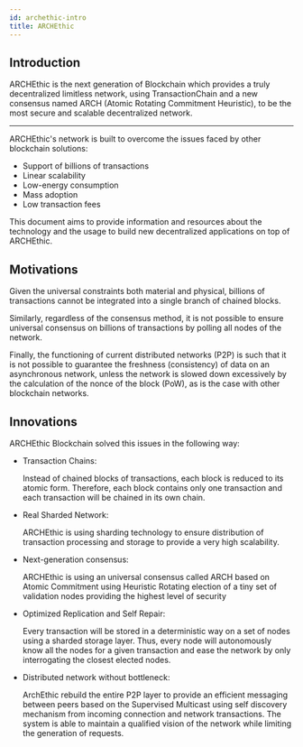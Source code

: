 ```yaml
---
id: archethic-intro
title: ARCHEthic
---
```


## Introduction

ARCHEthic is the next generation of Blockchain which provides a truly decentralized limitless network, using TransactionChain and a new consensus named ARCH (Atomic Rotating Commitment Heuristic),
to be the most secure and scalable decentralized network.

---

ARCHEthic's network is built to overcome the issues faced by other blockchain solutions:

  - Support of billions of transactions
  - Linear scalability
  - Low-energy consumption
  - Mass adoption
  - Low transaction fees

This document aims to provide information and resources about the technology and the usage to build new decentralized applications on top of ARCHEthic.

## Motivations

Given the universal constraints both material and physical, billions of transactions cannot be integrated into a single branch of chained blocks.

Similarly, regardless of the consensus method, it is not possible to ensure universal consensus on billions of transactions by polling all nodes of the network.

Finally, the functioning of current distributed networks (P2P) is such that it is not possible to guarantee the freshness (consistency) of data on an asynchronous network,
unless the network is slowed down excessively by the calculation of the nonce of the block (PoW), as is the case with other blockchain networks.

## Innovations

ARCHEthic Blockchain solved this issues in the following way:

- Transaction Chains:

  Instead of chained blocks of transactions, each block is reduced to its atomic form.
  Therefore, each block contains only one transaction and each transaction will be chained in its own chain.

- Real Sharded Network:

  ARCHEthic is using sharding technology to ensure distribution of transaction processing and storage to provide
  a very high scalability.

- Next-generation consensus:

  ARCHEthic is using an universal consensus called ARCH based on Atomic Commitment using Heuristic Rotating election
  of a tiny set of validation nodes providing the highest level of security

- Optimized Replication and Self Repair:

  Every transaction will be stored in a deterministic way on a set of nodes using a sharded storage layer.
  Thus, every node will autonomously know all the nodes for a given transaction and ease the network by only interrogating the closest elected nodes.

- Distributed network without bottleneck:
 
  ArchEthic rebuild the entire P2P layer to provide an efficient messaging between peers based on the Supervised Multicast
using self discovery mechanism from incoming connection and network transactions.
The system is able to maintain a qualified vision of the network while limiting the generation of requests.
 
